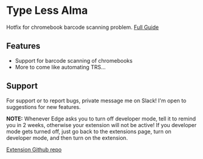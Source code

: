 
# Type Less Alma

Hotfix for chromebook barcode scanning problem.
[Full Guide](https://tinyurl.com/nw6pdkru)

## Features

- Support for barcode scanning of chromebooks
- More to come like automating TRS...

## Support

For support or to report bugs, private message me on Slack! I'm open to suggestions for new features. 

**NOTE:** Whenever Edge asks you to turn off developer mode, tell it to remind you in 2 weeks, otherwise your extension will not be active! If you developer mode gets turned off, just go back to the extensions page, turn on developer mode, and then turn on the extension.

[Extension Github repo](https://github.com/kevin-ink/Type-Less-Alma)


